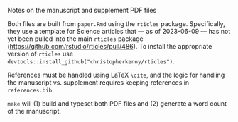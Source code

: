 Notes on the manuscript and supplement PDF files

Both files are built from `paper.Rmd` using the `rticles` package.  Specifically, they use a template for Science articles that — as of 2023-06-09 — has not yet been pulled into the main `rticles` package (<https://github.com/rstudio/rticles/pull/486>).  To install the appropriate version of `rticles` use `devtools::install_github("christopherkenny/rticles")`.  

References must be handled using LaTeX `\cite`, and the logic for handling the manuscript vs. supplement requires keeping references in `references.bib`.  

`make` will (1) build and typeset both PDF files and (2) generate a word count of the manuscript.  
